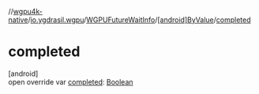 //[wgpu4k-native](../../../../index.md)/[io.ygdrasil.wgpu](../../index.md)/[WGPUFutureWaitInfo](../index.md)/[[android]ByValue](index.md)/[completed](completed.md)

# completed

[android]\
open override var [completed](completed.md): [Boolean](https://kotlinlang.org/api/core/kotlin-stdlib/kotlin/-boolean/index.html)